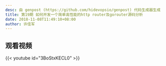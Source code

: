 ```yaml
---
desc: 由 genpost (https://github.com/hidevopsio/genpost) 代码生成器生成
title: 第19期 如何开发一个简单高性能的http router及gorouter源码分析
date: 2018-11-08T11:49:10+08:00
author: 许佳军
---
```


## 观看视频

{{< youtube id="3BoStxKECL0" >}}